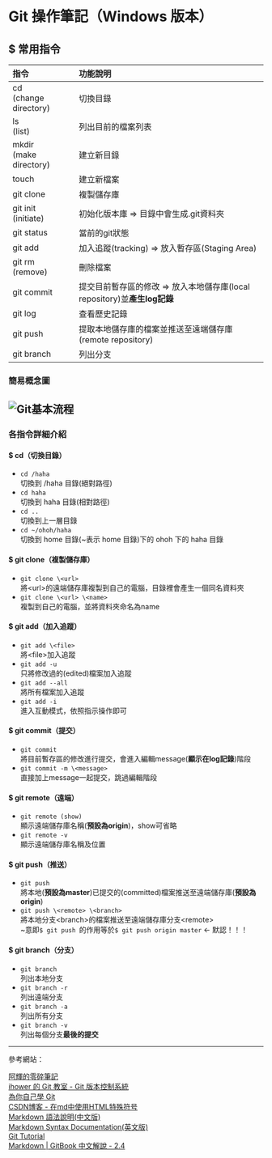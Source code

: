 ﻿# Git 操作筆記（Windows 版本）

## $ 常用指令
指令|功能說明
:---|:---
cd<br>(change directory)|切換目錄
ls<br>(list)|列出目前的檔案列表
mkdir<br>(make directory)|建立新目錄
touch|建立新檔案
git clone|複製儲存庫
git init<br>(initiate)|初始化版本庫 &rArr; 目錄中會生成.git資料夾
git status|當前的git狀態
git add|加入追蹤(tracking) &rArr; 放入暫存區(Staging Area)
git rm<br>(remove)|刪除檔案
git commit|提交目前暫存區的修改 &rArr; 放入本地儲存庫(local repository)並**產生log記錄**
git log|查看歷史記錄
git push|提取本地儲存庫的檔案並推送至遠端儲存庫(remote repository)
git branch|列出分支

### 簡易概念圖
![Git基本流程](https://i.imgur.com/PJf8pm4.png)
---
### 各指令詳細介紹
#### $ cd（切換目錄）
* ```cd /haha```<br>
  切換到 /haha 目錄(絕對路徑)
* ```cd haha```<br>
  切換到 haha 目錄(相對路徑) 
* ```cd ..```<br>
  切換到上一層目錄
* ```cd ~/ohoh/haha```<br>
  切換到 home 目錄(~表示 home 目錄)下的 ohoh 下的 haha 目錄
#### $ git clone（複製儲存庫）
* ```git clone \<url>```<br>
  將\<url>的遠端儲存庫複製到自己的電腦，目錄裡會產生一個同名資料夾
* ```git clone \<url> \<name>```<br>
  複製到自己的電腦，並將資料夾命名為name 
#### $ git add（加入追蹤）
* ```git add \<file>```<br>
  將\<file>加入追蹤
* ```git add -u```<br>
  只將修改過的(edited)檔案加入追蹤
* ```git add --all```<br>
  將所有檔案加入追蹤
* ```git add -i```<br>
  進入互動模式，依照指示操作即可
#### $ git commit（提交）
* ```git commit```<br>
  將目前暫存區的修改進行提交，會進入編輯message(**顯示在log記錄**)階段
* ```git commit -m \<message>```<br>
  直接加上message一起提交，跳過編輯階段
#### $ git remote（遠端）
* ```git remote (show)```<br>
  顯示遠端儲存庫名稱(**預設為origin**)，show可省略
* ```git remote -v```<br>
  顯示遠端儲存庫名稱及位置
#### $ git push（推送）
* ```git push```<br>
  將本地(**預設為master**)已提交的(committed)檔案推送至遠端儲存庫(**預設為origin**)
* ```git push \<remote> \<branch>```<br>
  將本地分支\<branch>的檔案推送至遠端儲存庫分支\<remote><br>
  ~意即```$ git push ```的作用等於```$ git push origin master```	&larr; 默認！！！
#### $ git branch（分支）
* ```git branch```<br>
  列出本地分支
* ```git branch -r```<br>
  列出遠端分支
* ```git branch -a```<br>
  列出所有分支
* ```git branch -v```<br>
  列出每個分支**最後的提交**

---
參考網站：<br>

[阿輝的零碎筆記](https://dotblogs.com.tw/grayyin/1)<br>
[ihower 的 Git 教室 - Git 版本控制系統](https://ihower.tw/git/basic.html)<br>
[為你自己學 Git](https://gitbook.tw/)<br>
[CSDN博客 - 在md中使用HTML特殊符号](https://blog.csdn.net/vola9527/article/details/69948411)<br>
[Markdown 語法說明(中文版)](http://markdown.tw/)<br>
[Markdown Syntax Documentation(英文版)](https://daringfireball.net/projects/markdown/syntax)<br>
[Git Tutorial](https://github.com/twtrubiks/Git-Tutorials/blob/master/README.md)<br>
[Markdown | GitBook 中文解說 - 2.4](https://wastemobile.gitbooks.io/gitbook-chinese/content/format/markdown.html)<br>


